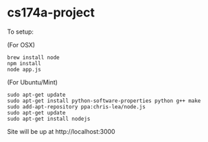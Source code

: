 cs174a-project
==============

To setup:

(For OSX)

    brew install node
    npm install
    node app.js
    
(For Ubuntu/Mint)

    sudo apt-get update
    sudo apt-get install python-software-properties python g++ make
    sudo add-apt-repository ppa:chris-lea/node.js
    sudo apt-get update
    sudo apt-get install nodejs
    
Site will be up at http://localhost:3000
